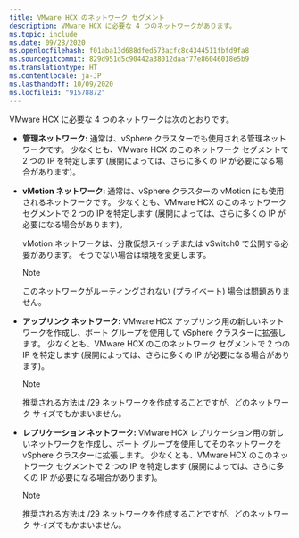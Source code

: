 ```yaml
---
title: VMware HCX のネットワーク セグメント
description: VMware HCX に必要な 4 つのネットワークがあります。
ms.topic: include
ms.date: 09/28/2020
ms.openlocfilehash: f01aba13d688dfed573acfc8c4344511fbfd9fa8
ms.sourcegitcommit: 829d951d5c90442a38012daaf77e86046018e5b9
ms.translationtype: HT
ms.contentlocale: ja-JP
ms.lasthandoff: 10/09/2020
ms.locfileid: "91578872"
---
```

<!-- Used in avs-production-ready-deployment.md and tutorial-deploy-vmware-hcx.md -->

VMware HCX に必要な 4 つのネットワークは次のとおりです。

- **管理ネットワーク:** 通常は、vSphere クラスターでも使用される管理ネットワークです。  少なくとも、VMware HCX のこのネットワーク セグメントで 2 つの IP を特定します (展開によっては、さらに多くの IP が必要になる場合があります)。

- **vMotion ネットワーク:** 通常は、vSphere クラスターの vMotion にも使用されるネットワークです。  少なくとも、VMware HCX のこのネットワーク セグメントで 2 つの IP を特定します (展開によっては、さらに多くの IP が必要になる場合があります)。  

   vMotion ネットワークは、分散仮想スイッチまたは vSwitch0 で公開する必要があります。 そうでない場合は環境を変更します。

   > [!NOTE]
   > このネットワークがルーティングされない (プライベート) 場合は問題ありません。

- **アップリンク ネットワーク:** VMware HCX アップリンク用の新しいネットワークを作成し、ポート グループを使用して vSphere クラスターに拡張します。  少なくとも、VMware HCX のこのネットワーク セグメントで 2 つの IP を特定します (展開によっては、さらに多くの IP が必要になる場合があります)。  

   > [!NOTE]
   > 推奨される方法は /29 ネットワークを作成することですが、どのネットワーク サイズでもかまいません。

- **レプリケーション ネットワーク:** VMware HCX レプリケーション用の新しいネットワークを作成し、ポート グループを使用してそのネットワークを vSphere クラスターに拡張します。  少なくとも、VMware HCX のこのネットワーク セグメントで 2 つの IP を特定します (展開によっては、さらに多くの IP が必要になる場合があります)。

   > [!NOTE]
   > 推奨される方法は /29 ネットワークを作成することですが、どのネットワーク サイズでもかまいません。